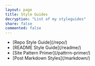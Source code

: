 ```yaml
---
layout: page
title: Style Guides
decryption: "List of my styleguides"
share: false
commented: false
---
```


<ul>

<li>[Repo Style Guide](/repo/)</li>
<li>[README Style Guide](/readme/)</li>
<li>[Site Pattern Primer](/pattrrn-primer/)</li>
<li>[Post Markdown Styles](/markdown/)</li>

</ul>


